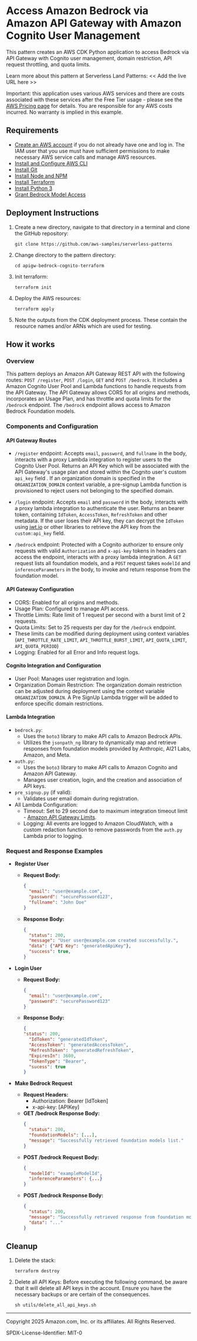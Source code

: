 # Access Amazon Bedrock via Amazon API Gateway with Amazon Cognito User Management

This pattern creates an AWS CDK Python application to access Bedrock via API Gateway with Cognito user management, domain restriction, API request throttling, and quota limits.

Learn more about this pattern at Serverless Land Patterns: << Add the live URL here >>

Important: this application uses various AWS services and there are costs associated with these services after the Free Tier usage - please see the [AWS Pricing page](https://aws.amazon.com/pricing/) for details. You are responsible for any AWS costs incurred. No warranty is implied in this example.

## Requirements

* [Create an AWS account](https://portal.aws.amazon.com/gp/aws/developer/registration/index.html) if you do not already have one and log in. The IAM user that you use must have sufficient permissions to make necessary AWS service calls and manage AWS resources.
* [Install and Configure AWS CLI](https://docs.aws.amazon.com/cli/latest/userguide/install-cliv2.html)
* [Install Git](https://git-scm.com/book/en/v2/Getting-Started-Installing-Git)
* [Install Node and NPM](https://nodejs.org/en/download/)
* [Install Terraform](https://developer.hashicorp.com/terraform/tutorials/aws-get-started/install-cli)
* [Install Python 3](https://www.python.org/downloads/)
* [Grant Bedrock Model Access](https://docs.aws.amazon.com/bedrock/latest/userguide/model-access.html)

## Deployment Instructions

1. Create a new directory, navigate to that directory in a terminal and clone the GitHub repository:
    ``` 
    git clone https://github.com/aws-samples/serverless-patterns
    ```
2. Change directory to the pattern directory:
    ```
    cd apigw-bedrock-cognito-terraform
    ```
3. Init terraform:
    ```
    terraform init
    ```
4. Deploy the AWS resources:
    ```
    terraform apply
    ```
  
5. Note the outputs from the CDK deployment process. These contain the resource names and/or ARNs which are used for testing.

## How it works

### Overview

This pattern deploys an Amazon API Gateway REST API with the following routes: `POST /register`, `POST /login`, `GET` and `POST /bedrock`. It includes a Amazon Cognito User Pool and Lambda functions to handle requests from the API Gateway. The API Gateway allows CORS for all origins and methods, incorporates an Usage Plan, and has throttle and quota limits for the `/bedrock` endpoint. The `/bedrock` endpoint allows access to Amazon Bedrock Foundation models.

### Components and Configuration

#### API Gateway Routes
- `/register` endpoint: Accepts `email`, `password`, and `fullname` in the body, interacts with a proxy Lambda integration to register users to the Cognito User Pool. Returns an API Key which will be associated with the API Gateway's usage plan and stored within the Cognito user's custom `api_key` field . If an organization domain is specified in the `ORGANIZATION_DOMAIN` context variable, a pre-signup Lambda function is provisioned to reject users not belonging to the specified domain.

- `/login` endpoint: Accepts `email` and `password` in the body, interacts with a proxy lambda integration to authenticate the user. Returns an bearer token, containing `IdToken`, `AccessToken`, `RefreshToken` and other metadata. If the user loses their API key, they can decrypt the `IdToken` using [jwt.io](https://jwt.io/) or other libraries to retrieve the API key from the `custom:api_key` field.

- `/bedrock` endpoint: Protected with a Cognito authorizer to ensure only requests with valid `Authorization` and `x-api-key` tokens in headers can access the endpoint, interacts with a proxy lambda integration. A `GET` request lists all foundation models, and a `POST` request takes `modelId` and `inferenceParameters` in the body, to invoke and return response from the foundation model.

#### API Gateway Configuration
- CORS: Enabled for all origins and methods.
- Usage Plan: Configured to manage API access.
- Throttle Limits: Rate limit of 1 request per second with a burst limit of 2 requests.
- Quota Limits: Set to 25 requests per day for the `/bedrock` endpoint.
- These limits can be modified during deployment using context variables (`API_THROTTLE_RATE_LIMIT`, `API_THROTTLE_BURST_LIMIT`, `API_QUOTA_LIMIT`, `API_QUOTA_PERIOD`)
- Logging: Enabled for all Error and Info request logs.

#### Cognito Integration and Configuration
- User Pool: Manages user registration and login.
- Organization Domain Restriction: The organization domain restriction can be adjusted during deployment using the context variable `ORGANIZATION_DOMAIN`. A Pre SignUp Lambda trigger will be added to enforce specific domain restrictions.

#### Lambda Integration
- `bedrock.py`:
    - Uses the `boto3` library to make API calls to Amazon Bedrock APIs.
    - Utilizes the `jsonpath_ng` library to dynamically map and retrieve responses from foundation models provided by Anthropic, AI21 Labs, Amazon, and Meta.
- `auth.py`:
    - Uses the `boto3` library to make API calls to Amazon Cognito and Amazon API Gateway.
    - Manages user creation, login, and the creation and association of API keys.
- `pre_signup.py` (if valid):
    - Validates user email domain during registration.
- All Lambda Configuration:
    - Timeout: Set to 29 second due to maximum integration timeout limit - [Amazon API Gateway Limits](https://docs.aws.amazon.com/apigateway/latest/developerguide/limits.html).
    - Logging: All events are logged to Amazon CloudWatch, with a custom redaction function to remove passwords from the `auth.py` Lambda prior to logging.

### Request and Response Examples

- **Register User**
  - **Request Body:**
    ```json
    {
      "email": "user@example.com",
      "password": "securePassword123",
      "fullname": "John Doe"
    }
    ```
  - **Response Body:**
    ```json
    {
      "status": 200,
      "message": "User user@example.com created successfully.",
      "data": {"API Key": "generatedApiKey"},
      "success": true,
    }
    ```

- **Login User**
  - **Request Body:**
    ```json
    {
      "email": "user@example.com",
      "password": "securePassword123"
    }
    ```
  - **Response Body:**
    ```json
    {
    "status": 200,
      "IdToken": "generatedIdToken",
      "AccessToken": "generatedAccessToken",
      "RefreshToken": "generatedRefreshToken",
      "ExpiresIn": 3600,
      "TokenType": "Bearer",
      "sucess": true
    }
    ```

- **Make Bedrock Request**
  - **Request Headers:**
    - Authorization: Bearer [IdToken]
    - x-api-key: [APIKey]
  - **GET /bedrock Response Body:**
    ```json
    {
      "status": 200,
      "foundationModels": [...],
      "message": "Successfully retrieved foundation models list."
    }
    ```
  - **POST /bedrock Request Body:**
    ```json
    {
      "modelId": "exampleModelId",
      "inferenceParameters": {...}
    }
    ```
  - **POST /bedrock Response Body:**
    ```json
    {
      "status": 200,
      "message": "Successfully retrieved response from foundation model.",
      "data": "..."
    }
    ```
    
## Cleanup
 
1. Delete the stack:
    ```
    terraform destroy
    ```
2. Delete all API Keys:
    Before executing the following command, be aware that it will delete all API keys in the account. Ensure you have the necessary backups or are certain of the consequences.
    ```
    sh utils/delete_all_api_keys.sh
    ```
----
Copyright 2025 Amazon.com, Inc. or its affiliates. All Rights Reserved.

SPDX-License-Identifier: MIT-0
